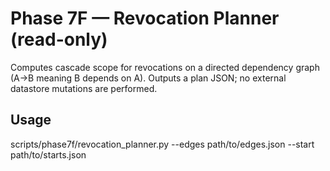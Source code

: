 # Phase 7F — Revocation Planner (read-only)

Computes cascade scope for revocations on a directed dependency graph (A→B meaning B depends on A).
Outputs a plan JSON; no external datastore mutations are performed.

## Usage
scripts/phase7f/revocation_planner.py --edges path/to/edges.json --start path/to/starts.json
